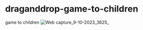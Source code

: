 # draganddrop-game-to-children
game to children
![Web capture_9-10-2023_3625_](https://github.com/KarimanOmar/draganddrop-and-geolocation-task/assets/144020480/2f13bb8f-10f2-4f9d-a500-dc961173e62f)
